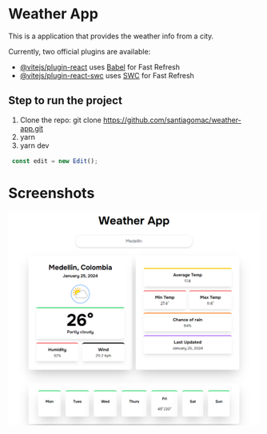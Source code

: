 # Weather App

This is a application that provides the weather info from a city.

Currently, two official plugins are available:

- [@vitejs/plugin-react](https://github.com/vitejs/vite-plugin-react/blob/main/packages/plugin-react/README.md) uses [Babel](https://babeljs.io/) for Fast Refresh
- [@vitejs/plugin-react-swc](https://github.com/vitejs/vite-plugin-react-swc) uses [SWC](https://swc.rs/) for Fast Refresh

## Step to run the project

1. Clone the repo: git clone https://github.com/santiagomac/weather-app.git
2. yarn
3. yarn dev

```` JavaScript
 const edit = new Edit();
 ````
# Screenshots

![Alt text](image.png)